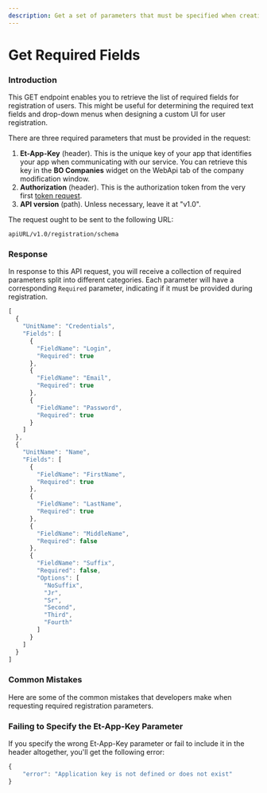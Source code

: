 ```yaml
---
description: Get a set of parameters that must be specified when creating users
---
```


# Get Required Fields

### Introduction

This GET endpoint enables you to retrieve the list of required fields for registration of users. This might be useful for determining the required text fields and drop-down menus when designing a custom UI for user registration.

There are three required parameters that must be provided in the request:

1. **Et-App-Key** \(header\). This is the unique key of your app that identifies your app when communicating with our service. You can retrieve this key in the **BO Companies** widget on the WebApi tab of the company modification window.
2. **Authorization** \(header\). This is the authorization token from the very first [token request](../authentication/).
3. **API version** \(path\). Unless necessary, leave it at "v1.0".

The request ought to be sent to the following URL:

```text
apiURL/v1.0/registration/schema
```

### Response

In response to this API request, you will receive a collection of required parameters split into different categories. Each parameter will have a corresponding `Required` parameter, indicating if it must be provided during registration. 

```javascript
[
  {
    "UnitName": "Credentials",
    "Fields": [
      {
        "FieldName": "Login",
        "Required": true
      },
      {
        "FieldName": "Email",
        "Required": true
      },
      {
        "FieldName": "Password",
        "Required": true
      }
    ]
  },
  {
    "UnitName": "Name",
    "Fields": [
      {
        "FieldName": "FirstName",
        "Required": true
      },
      {
        "FieldName": "LastName",
        "Required": true
      },
      {
        "FieldName": "MiddleName",
        "Required": false
      },
      {
        "FieldName": "Suffix",
        "Required": false,
        "Options": [
          "NoSuffix",
          "Jr",
          "Sr",
          "Second",
          "Third",
          "Fourth"
        ]
      }
    ]
  }
]
```

### Common Mistakes

Here are some of the common mistakes that developers make when requesting required registration parameters.

### Failing to Specify the Et-App-Key Parameter

If you specify the wrong Et-App-Key parameter or fail to include it in the header altogether, you'll get the following error:

```javascript
{
    "error": "Application key is not defined or does not exist"
}
```

